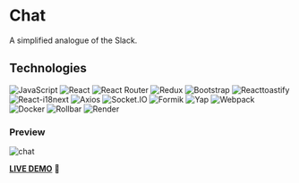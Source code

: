 # Chat
 A simplified analogue of the Slack.
 
## Technologies
![JavaScript](https://img.shields.io/badge/JavaScript-F7DF1E.svg?style=for-the-badge&logo=JavaScript&logoColor=black)
![React](https://img.shields.io/badge/React-61DAFB.svg?style=for-the-badge&logo=React&logoColor=black)
![React Router](https://img.shields.io/badge/React%20Router-CA4245.svg?style=for-the-badge&logo=React-Router&logoColor=white)
![Redux](https://img.shields.io/badge/Redux-764ABC.svg?style=for-the-badge&logo=Redux&logoColor=white)
![Bootstrap](https://img.shields.io/badge/Bootstrap-7952B3.svg?style=for-the-badge&logo=Bootstrap&logoColor=white)
![Reacttoastify](https://user-images.githubusercontent.com/47517329/209516572-70d39c12-309d-482a-a390-7d90e08b0037.png)
![React-i18next](https://img.shields.io/badge/i18next-26A69A.svg?style=for-the-badge&logo=i18next&logoColor=white)
![Axios](https://img.shields.io/badge/Axios-5A29E4.svg?style=for-the-badge&logo=Axios&logoColor=white)
![Socket.IО](https://img.shields.io/badge/Socket.io-010101.svg?style=for-the-badge&logo=socketdotio&logoColor=white)
![Formik](https://user-images.githubusercontent.com/47517329/209517628-576971f7-cd74-4d5f-bf55-73116cde8da7.png)
![Yap](https://user-images.githubusercontent.com/47517329/209518099-3ff8acf5-4473-46cf-8115-e69f0db4fab9.png)
![Webpack](https://img.shields.io/badge/Webpack-8DD6F9.svg?style=for-the-badge&logo=Webpack&logoColor=black)
![Docker](https://img.shields.io/badge/Docker-2496ED.svg?style=for-the-badge&logo=Docker&logoColor=white)
![Rollbar](https://user-images.githubusercontent.com/47517329/209518982-12e157f6-1f9b-4883-88ae-47d08ab9f66c.png)
![Render](https://img.shields.io/badge/Render-46E3B7.svg?style=for-the-badge&logo=Render&logoColor=white)

### Preview
![chat](https://user-images.githubusercontent.com/47517329/209520027-5402558d-03a1-4935-b376-05310a3c0f6a.gif)

[**LIVE DEMO**](https://chat-lm4o.onrender.com) :eyes:
